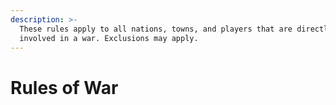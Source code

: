 ```yaml
---
description: >-
  These rules apply to all nations, towns, and players that are directly
  involved in a war. Exclusions may apply.
---
```


# Rules of War

